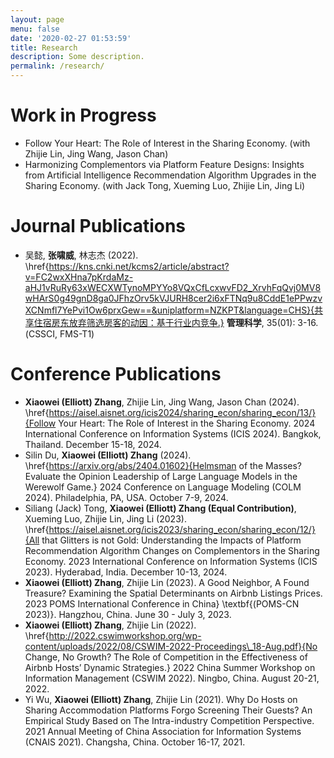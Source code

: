```yaml
---
layout: page
menu: false
date: '2020-02-27 01:53:59'
title: Research
description: Some description.
permalink: /research/
---
```


# Work in Progress
- Follow Your Heart: The Role of Interest in the Sharing Economy. (with  Zhijie Lin, Jing Wang, Jason Chan)    
- Harmonizing Complementors via Platform Feature Designs: Insights from Artificial Intelligence Recommendation Algorithm Upgrades in the Sharing Economy. (with Jack Tong, Xueming Luo, Zhijie Lin, Jing Li)


# Journal Publications
- 吴懿, **张啸威**, 林志杰 (2022). \href{https://kns.cnki.net/kcms2/article/abstract?v=FC2wxXHna7pKrdaMz-aHJ1vRuRy63xWECXWTynoMPYYo8VQxCfLcxwvFD2_XrvhFqQvj0MV8wHArS0g49gnD8ga0JFhzOrv5kVJURH8cer2i6xFTNq9u8CddE1ePPwzvXCNmfl7YePvi1Ow6prxGew==&uniplatform=NZKPT&language=CHS}{共享住宿房东放弃筛选房客的动因：基于行业内竞争.} **管理科学**, 35(01): 3-16. (CSSCI, FMS-T1)


# Conference Publications
- **Xiaowei (Elliott) Zhang**, Zhijie Lin, Jing Wang, Jason Chan (2024). \href{https://aisel.aisnet.org/icis2024/sharing_econ/sharing_econ/13/}{Follow Your Heart: The Role of Interest in the Sharing Economy. 2024 International Conference on Information Systems (ICIS 2024). Bangkok, Thailand. December 15-18, 2024.
- Silin Du, **Xiaowei (Elliott) Zhang** (2024). \href{https://arxiv.org/abs/2404.01602}{Helmsman of the Masses? Evaluate the Opinion Leadership of Large Language Models in the Werewolf Game.}  2024 Conference on Language Modeling (COLM 2024). Philadelphia, PA, USA. October 7-9, 2024.
- Siliang (Jack) Tong, **Xiaowei (Elliott) Zhang (Equal Contribution)**, Xueming Luo, Zhijie Lin, Jing Li (2023). \href{https://aisel.aisnet.org/icis2023/sharing_econ/sharing_econ/12/}{All that Glitters is not Gold: Understanding the Impacts of Platform Recommendation Algorithm Changes on Complementors in the Sharing Economy. 2023 International Conference on Information Systems (ICIS 2023). Hyderabad, India. December 10-13, 2024.
- **Xiaowei (Elliott) Zhang**, Zhijie Lin (2023). A Good Neighbor, A Found Treasure? Examining the Spatial Determinants on Airbnb Listings Prices. 2023 POMS International Conference in China} \textbf{(POMS-CN 2023)}. Hangzhou, China. June 30 - July 3, 2023.
- **Xiaowei (Elliott) Zhang**, Zhijie Lin (2022). \href{http://2022.cswimworkshop.org/wp-content/uploads/2022/08/CSWIM-2022-Proceedings\_18-Aug.pdf}{No Change, No Growth? The Role of Competition in the Effectiveness of Airbnb Hosts’ Dynamic Strategies.} 2022 China Summer Workshop on Information Management (CSWIM 2022). Ningbo, China. August 20-21, 2022.
- Yi Wu, **Xiaowei (Elliott) Zhang**, Zhijie Lin (2021). Why Do Hosts on Sharing Accommodation Platforms Forgo Screening Their Guests? An Empirical Study Based on The Intra-industry Competition Perspective. 2021 Annual Meeting of China Association for Information Systems (CNAIS 2021). Changsha, China. October 16-17, 2021.



